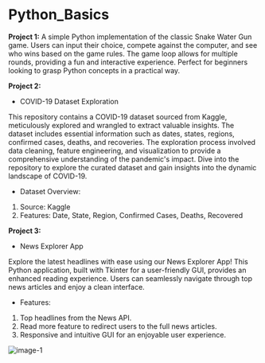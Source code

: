 # Python_Basics


**Project 1:**
A simple Python implementation of the classic Snake Water Gun game. Users can input their choice, compete against the computer, and see who wins based on the game rules. The game loop allows for multiple rounds, providing a fun and interactive experience. Perfect for beginners looking to grasp Python concepts in a practical way.

**Project 2:**
- COVID-19 Dataset Exploration

This repository contains a COVID-19 dataset sourced from Kaggle, meticulously explored and wrangled to extract valuable insights. The dataset includes essential information such as dates, states, regions, confirmed cases, deaths, and recoveries. The exploration process involved data cleaning, feature engineering, and visualization to provide a comprehensive understanding of the pandemic's impact. Dive into the repository to explore the curated dataset and gain insights into the dynamic landscape of COVID-19.

- Dataset Overview:

1. Source: Kaggle
2. Features: Date, State, Region, Confirmed Cases, Deaths, Recovered

**Project 3:**
- News Explorer App

Explore the latest headlines with ease using our News Explorer App! This Python application, built with Tkinter for a user-friendly GUI, provides an enhanced reading experience. Users can seamlessly navigate through top news articles and enjoy a clean interface.

- Features:

1. Top headlines from the News API.
2. Read more feature to redirect users to the full news articles.
3. Responsive and intuitive GUI for an enjoyable user experience.

![image-1](https://github.com/devarshee-shah05/Python_Projects/assets/91781761/06c74ed4-ea78-450e-aaf0-cdfcb23b47c5)
